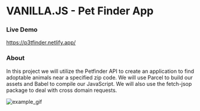 # VANILLA.JS - Pet Finder App

### Live Demo

https://p3tfinder.netlify.app/

### About

In this project we will utilize the Petfinder API to create an application to find adoptable animals near a specified zip code. We will use Parcel to build our assets and Babel to compile our JavaScript. We will also use the fetch-jsop package to deal with cross domain requests.

![example_gif](./example.gif)
